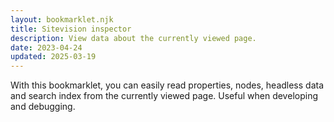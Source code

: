 ```yaml
---
layout: bookmarklet.njk
title: Sitevision inspector
description: View data about the currently viewed page.
date: 2023-04-24
updated: 2025-03-19
---
```


With this bookmarklet, you can easily read properties, nodes, headless data and search index from the currently viewed page. Useful when developing and debugging.
